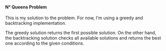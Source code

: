 #### N° Queens Problem
This is my solution to the problem. For now, I'm using a greedy and backtracking implementation.

The greedy solution returns the first possible solution. On the other hand, the backtracking solution checks all available solutions and returns the best one according to the given conditions.
